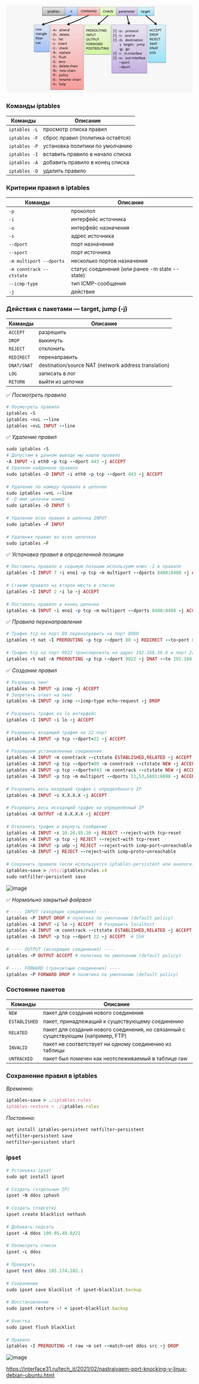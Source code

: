 <p align="center">
<img src="https://github.com/ikozhuhar/iptables/blob/main/img/iptables.jpeg">
</p>

### Команды iptables

| Команды | Описание |
| ------- | ----------- |
| `iptables -L` | просмотр списка правил |
| `iptables -F` | сброс правил (политика остаётся) |
| `iptables -P` | установка политики по умолчанию |
| `iptables -I` | вставить правило в начало списка |
| `iptables -A` | добавить правило в конец списка |
| `iptables -D` | удалить правило |


### Критерии правил в iptables

| Команды | Описание |
| ------- | ----------- |
| `-p` | проколол |
| `-i` | интерфейс источника |
| `-o` | интерфейс назначения |
| `-s` | адрес источника |
| `--dport` | порт назначения |
| `--sport` | порт источника |
| `-m multiport --dports` | несколько портов назначения |
| `-m conntrack --ctstate` | статус соединения (или ранее -m state --state) |
| `--icmp-type` | тип ICMP-сообщения |
| `-j` | действие |



### Действия с пакетами — target, jump (-j)

| Команды | Описание |
| ------- | ----------- |
| `ACCEPT` | разрешить |
| `DROP` | выкинуть |
| `REJECT` | отклонить |
| `REDIRECT` | перенаправить |
| `DNAT/SNAT` | destination/source NAT (network address translation) |
| `LOG` | записать в лог |
| `RETURN` | выйти из цепочки |



:white_check_mark: _Посмотреть правила_

```ruby
# Посмотреть правила
iptables -S
iptables -nvL --line
iptables -nvL INPUT --line
```


:white_check_mark: _Удаление правил_

```ruby
sudo iptables -S
# Допустим в данном выводе мы нашли правило
-A INPUT -i eth0 -p tcp --dport 443 -j ACCEPT
# Удаляем найденное правило
sudo iptables -D INPUT -i eth0 -p tcp --dport 443 -j ACCEPT

# Удаление по номеру правила в цепочке
sudo iptables -vnL --line
# -D имя_цепочки номер
sudo iptables -D INPUT 5

# Удаление всех правил в цепочки INPUT
sudo iptables -F INPUT

# Удаления правил во всех цепочках
sudo iptables -F
```


:white_check_mark: _Установка правил в определенной позиции_

```ruby
# Поставить правило в седьмую позицию используем ключ -I в правиле
iptables -I INPUT 7 -i eno1 -p tcp -m multiport --dports 8400:8408 -j ACCEPT

# Ставим правило на второе место в списке
iptables -I INPUT 2 -i lo -j ACCEPT

# Поставить правило в конец цепочки 
iptables -A INPUT -i eno1 -p tcp -m multiport --dports 8400:8408 -j ACCEPT
```


:white_check_mark: _Правила перенаправления_

```ruby
# Трафик tcp на порт 80 перенаправить на порт 8080
iptables -t nat -I PREROUTING -p tcp --dport 80 -j REDIRECT --to-port 8080

# Трафик tcp на порт 9022 транслировать на адрес 192.168.56.6 и порт 22
iptables -t nat -A PREROUTING -p tcp --dport 9022 -j DNAT --to 192.168.56.6:22
```



:white_check_mark: _Создание правил_

```ruby
# Разрешить пинг
iptables -A INPUT -p icmp -j ACCEPT
# Запретить ответ на пинг
iptables -A INPUT -p icmp --icmp-type echo-request -j DROP

# Разрешить трафик на lo интерфейс
iptables -I INPUT -i lo -j ACCEPT

# Разрешить входящий трафик на 22 порт
iptables -A INPUT -p tcp --dport=22 -j ACCEPT

# Разрешаем установленные соединения
iptables -A INPUT -m conntrack --ctstate ESTABLISHED,RELATED -j ACCEPT
iptables -A INPUT -p tcp --dport=80 -m conntrack --ctstate NEW -j ACCEPT
iptables -A INPUT -p tcp --dport=443 -m conntrack --ctstate NEW -j ACCEPT
iptables -A INPUT -p tcp -m multiport --dports 21,53,6881:6898 -j ACCEPT

# Разрешить весь входящий трафик с определённого IP
iptables -A INPUT -s X.X.X.X -j ACCEPT

# Разрешить весь исходящий трафик на определённый IP
iptables -A OUTPUT -d X.X.X.X -j ACCEPT

# Отклонить трафик и вернуть сообщение
iptables -A INPUT -s 10.26.95.20 -j REJECT --reject-with tcp-reset
iptables -A INPUT -p tcp -j REJECT --reject-with tcp-reset
iptables -A INPUT -p udp -j REJECT --reject-with icmp-port-unreachable
iptables -A INPUT -j REJECT --reject-with icmp-proto-unreachable

# Сохранить правила (если используется iptables-persistent или аналоги)
iptables-save > /etc/iptables/rules.v4
sudo netfilter-persistent save
```

![image](https://github.com/user-attachments/assets/ae627047-2a90-4dfa-bfc9-ad0601c08e41)


:white_check_mark: _Нормально закрытый файрвол_

```ruby
# ---- INPUT (входящие соединения) ----
iptables -P INPUT DROP # политика по умолчанию (default policy)
iptables -A INPUT -i lo -j ACCEPT  # Разрешить localhost
iptables -A INPUT -m conntrack --ctstate ESTABLISHED,RELATED -j ACCEPT  # Ответы на разрешённые запросы
iptables -A INPUT -p tcp --dport 22 -j ACCEPT  # SSH

# ---- OUTPUT (исходящие соединения) ----
iptables -P OUTPUT ACCEPT # политика по умолчанию (default policy)

# ---- FORWARD (транзитные соединения) ----
iptables -P FORWARD DROP # политика по умолчанию (default policy)
```

### Состояние пакетов

| Команды | Описание |
| ------- | ----------- |
| `NEW` | пакет для создания нового соединения |
| `ESTABLISHED` | пакет, принадлежащий к существующему соединению |
| `RELATED` | пакет для создания нового соединения, но связанный с существующим (например, FTP) |
| `INVALID` | пакет не соответствует ни одному соединению из таблицы |
| `UNTRACKED` | пакет был помечен как неотслеживаемый в таблице raw |


### Сохранение правил в iptables

_Временно:_
```ruby
iptables-save > ./iptables.rules
iptables-restore < ./iptables.rules
```

_Постоянно:_
```ruby
apt install iptables-persistent netfilter-persistent
netfilter-persistent save
netfilter-persistent start
```

### ipset

```ruby
# Установка ipset
sudo apt install ipset

# Создать (отдельные IP)
ipset -N ddos iphash

# Создать (подсети)
ipset create blacklist nethash

# Добавить подсеть
ipset -A ddos 109.95.48.0/21

# Посмотреть список
ipset -L ddos

# Проверить
ipset test ddos 185.174.102.1

# Сохранение
sudo ipset save blacklist -f ipset-blacklist.backup

# Восстановление
sudo ipset restore -! < ipset-blacklist.backup

# Очистка
sudo ipset flush blacklist

# Правило
iptables -I PREROUTING -t raw -m set --match-set ddos src -j DROP
```
![image](https://github.com/user-attachments/assets/85d15123-35ad-4f25-8df1-8989948b1068)



https://interface31.ru/tech_it/2021/02/nastraivaem-port-knocking-v-linux-debian-ubuntu.html
